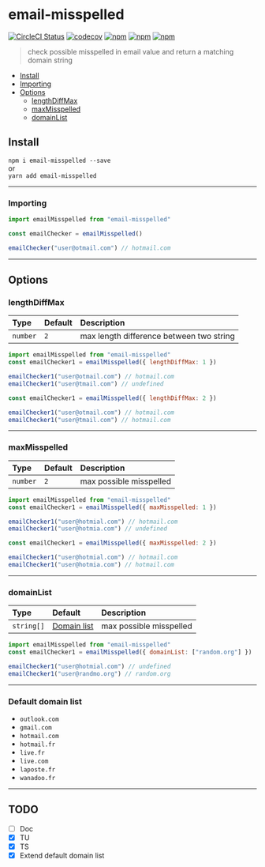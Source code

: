 # email-misspelled

[![CircleCI Status](https://circleci.com/gh/Julien-Amblard/email-misspelled.svg?style=shield&circle-token=:circle-token)](https://circleci.com/gh/Julien-Amblard/email-misspelled)
[![codecov](https://codecov.io/gh/Julien-Amblard/email-misspelled/branch/master/graph/badge.svg)](https://codecov.io/gh/Julien-Amblard/email-misspelled)
[![npm](https://img.shields.io/npm/dt/email-misspelled.svg?style=flat-square)](https://www.npmjs.com/package/email-misspelled)
[![npm](https://img.shields.io/npm/v/email-misspelled.svg?style=flat-square)](https://www.npmjs.com/package/email-misspelled)
[![npm](https://img.shields.io/npm/l/email-misspelled.svg?style=flat-square)](https://github.com/Julien-Amblard/email-misspelled/blob/master/LICENSE)
  
> check possible misspelled in email value and return a matching domain string

<!-- ## [Live example](https://codepen.io/Capse/pen/gObOKGo) -->

- [Install](#install)
- [Importing](#Importing)
- [Options](#options)
  - [lengthDiffMax](#lengthDiffMax)
  - [maxMisspelled](#maxMisspelled)
  - [domainList](#domainList)

## Install <a id="install"></a>

`npm i email-misspelled --save`  
or  
`yarn add email-misspelled`  

---

### Importing <a id="importing"></a>

```js
import emailMisspelled from "email-misspelled"

const emailChecker = emailMisspelled()

emailChecker("user@otmail.com") // hotmail.com

```

---

## Options <a id="options"></a>  

### lengthDiffMax <a id="lengthDiffMax"></a>  

| Type | Default | Description |
|:----|:----|:----|
| `number` | `2` | max length difference between two string |

```js
import emailMisspelled from "email-misspelled"
const emailChecker1 = emailMisspelled({ lengthDiffMax: 1 })

emailChecker1("user@otmail.com") // hotmail.com
emailChecker1("user@tmail.com") // undefined

const emailChecker1 = emailMisspelled({ lengthDiffMax: 2 })

emailChecker1("user@otmail.com") // hotmail.com
emailChecker1("user@tmail.com") // hotmail.com
```

---

### maxMisspelled <a id="maxMisspelled"></a>  

| Type | Default | Description |
|:----|:----|:----|
| `number` | `2` | max possible misspelled |

```js
import emailMisspelled from "email-misspelled"
const emailChecker1 = emailMisspelled({ maxMisspelled: 1 })

emailChecker1("user@hotmial.com") // hotmail.com
emailChecker1("user@hotmia.com") // undefined

const emailChecker1 = emailMisspelled({ maxMisspelled: 2 })

emailChecker1("user@hotmial.com") // hotmail.com
emailChecker1("user@hotmia.com") // hotmail.com
```

---

### domainList <a id="domainList"></a>  

| Type | Default | Description |
|:----|:----|:----|
| `string[]` | [Domain list](#domainListDefault) | max possible misspelled |

```js
import emailMisspelled from "email-misspelled"
const emailChecker1 = emailMisspelled({ domainList: ["random.org"] })

emailChecker1("user@hotmial.com") // undefined
emailChecker1("user@randmo.org") // random.org
```

---

### Default domain list <a id="domainList"></a>  

- `outlook.com`
- `gmail.com`
- `hotmail.com`
- `hotmail.fr`
- `live.fr`
- `live.com`
- `laposte.fr`
- `wanadoo.fr`

---

## TODO  

- [ ] Doc
- [x] TU
- [x] TS
- [x] Extend default domain list
